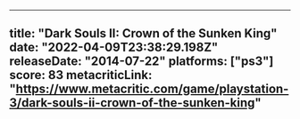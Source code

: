 
---
title: "Dark Souls II: Crown of the Sunken King"
date: "2022-04-09T23:38:29.198Z"
releaseDate: "2014-07-22"
platforms: ["ps3"]
score: 83
metacriticLink: "https://www.metacritic.com/game/playstation-3/dark-souls-ii-crown-of-the-sunken-king"
---
